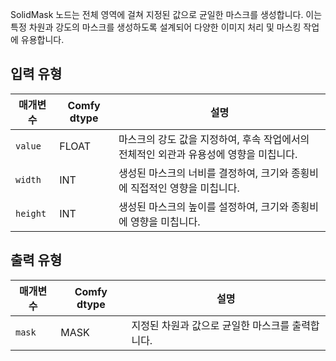 
SolidMask 노드는 전체 영역에 걸쳐 지정된 값으로 균일한 마스크를 생성합니다. 이는 특정 차원과 강도의 마스크를 생성하도록 설계되어 다양한 이미지 처리 및 마스킹 작업에 유용합니다.

## 입력 유형

| 매개변수   | Comfy dtype | 설명 |
|-----------|-------------|-------------|
| `value`   | FLOAT       | 마스크의 강도 값을 지정하여, 후속 작업에서의 전체적인 외관과 유용성에 영향을 미칩니다. |
| `width`   | INT         | 생성된 마스크의 너비를 결정하여, 크기와 종횡비에 직접적인 영향을 미칩니다. |
| `height`  | INT         | 생성된 마스크의 높이를 설정하여, 크기와 종횡비에 영향을 미칩니다. |

## 출력 유형

| 매개변수   | Comfy dtype | 설명 |
|-----------|-------------|-------------|
| `mask`    | MASK        | 지정된 차원과 값으로 균일한 마스크를 출력합니다. |
